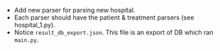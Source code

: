 * Add new parser for parsing new hospital.
* Each parser should have the patient & treatment parsers (see hospital_1.py).
* Notice `result_db_export.json`. This file is an export of DB which ran `main.py`.
